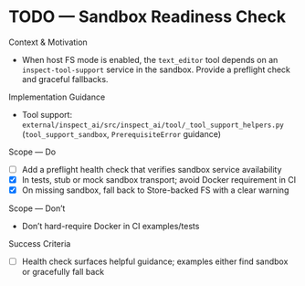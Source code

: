 # TODO — Sandbox Readiness Check

Context & Motivation
- When host FS mode is enabled, the `text_editor` tool depends on an `inspect-tool-support` service in the sandbox. Provide a preflight check and graceful fallbacks.

Implementation Guidance
- Tool support: `external/inspect_ai/src/inspect_ai/tool/_tool_support_helpers.py` (`tool_support_sandbox`, `PrerequisiteError` guidance)

Scope — Do
- [ ] Add a preflight health check that verifies sandbox service availability
- [x] In tests, stub or mock sandbox transport; avoid Docker requirement in CI
- [x] On missing sandbox, fall back to Store-backed FS with a clear warning

Scope — Don’t
- Don’t hard-require Docker in CI examples/tests

Success Criteria
- [ ] Health check surfaces helpful guidance; examples either find sandbox or gracefully fall back
